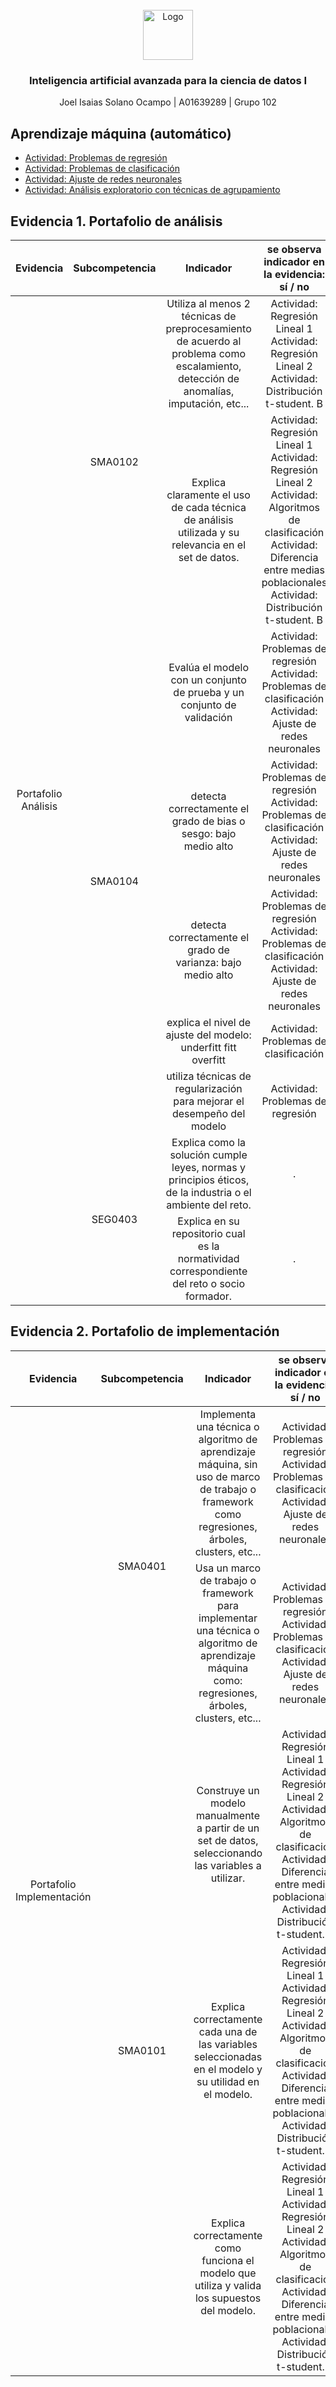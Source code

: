 <div id="top"></div>

<br />

<div align="center">
  <a href="https://github.com/sayuriGui/inteligencia-artificial.git">
    <img src="https://upload.wikimedia.org/wikipedia/commons/4/47/Logo_del_ITESM.svg" alt="Logo" width="80" height="80">
  </a>
<h3 align="center">Inteligencia artificial avanzada para la ciencia de datos I</h3>
  <p align="center">
        Joel Isaias Solano Ocampo | A01639289 | Grupo 102
</div>

## Aprendizaje máquina (automático)

- [Actividad: Problemas de regresión](<https://github.com/JoelSolano59/Inteligencia-artificial-avanzada-para-la-ciencia-de-datos-I/tree/794ef63736adfc38a0ea04ab4960136e720115ab/Aprendizaje%20m%C3%A1quina%20(autom%C3%A1tico)/Actividad%20Problemas%20de%20regresi%C3%B3n>)
- [Actividad: Problemas de clasificación](<https://github.com/JoelSolano59/Inteligencia-artificial-avanzada-para-la-ciencia-de-datos-I/tree/794ef63736adfc38a0ea04ab4960136e720115ab/Aprendizaje%20m%C3%A1quina%20(autom%C3%A1tico)/Actividad%20Problemas%20de%20clasificaci%C3%B3n>)
- [Actividad: Ajuste de redes neuronales](<https://github.com/JoelSolano59/Inteligencia-artificial-avanzada-para-la-ciencia-de-datos-I/tree/794ef63736adfc38a0ea04ab4960136e720115ab/Aprendizaje%20m%C3%A1quina%20(autom%C3%A1tico)/Actividad%20An%C3%A1lisis%20exploratorio%20con%20t%C3%A9cnicas%20de%20agrupamiento>)
- [Actividad: Análisis exploratorio con técnicas de agrupamiento](<https://github.com/JoelSolano59/Inteligencia-artificial-avanzada-para-la-ciencia-de-datos-I/tree/bca8bc247a875b0aa214284eee99ec45c3f6f971/Aprendizaje%20m%C3%A1quina%20(autom%C3%A1tico)/Actividad%20An%C3%A1lisis%20exploratorio%20con%20t%C3%A9cnicas%20de%20agrupamiento>)

## Evidencia 1. Portafolio de análisis

<table>
    <thead>
        <tr>
            <th>Evidencia</th>
            <th>Subcompetencia</th>
            <th>Indicador</th>
            <th>se observa indicador en la evidencia: sí / no</th>
            <th>Módulo Responsable de evaluar el rubro</th>
        </tr>
    </thead>
    <tbody>
        <tr>
            <td rowspan=9 align="center">Portafolio Análisis</td>
            <td rowspan=2 align="center">SMA0102</td>
            <td align="center">  
Utiliza al menos 2 técnicas de preprocesamiento de acuerdo al problema como escalamiento, detección de anomalías, imputación, etc...</td>
            <td align="center">
              <a>Actividad: Regresión Lineal 1</a> <br>
              <a>Actividad: Regresión Lineal 2</a> <br>
              <a>Actividad: Distribución t-student. B</a>
            </td>
            <td rowspan=2 align="center">1. Estadística para la ciencia de datos.</td>
        </tr>
        <tr>
            <td align="center">Explica claramente el uso de cada técnica de análisis utilizada y su relevancia en el set de datos.</td>
            <td align="center">
              <a>Actividad: Regresión Lineal 1</a> <br>
              <a>Actividad: Regresión Lineal 2</a> <br>
              <a>Actividad: Algoritmos de clasificación</a> <br>
              <a>Actividad: Diferencia entre medias poblacionales</a> <br>
              <a>Actividad: Distribución t-student. B</a>
            </td>
        </tr>
        <tr>
            <td rowspan=5 align="center">SMA0104</td>
            <td align="center">Evalúa el modelo con un conjunto de prueba y un conjunto de validación</td>
            <td align="center">
              <a>Actividad: Problemas de regresión</a> <br>
              <a>Actividad: Problemas de clasificación</a> <br>
              <a>Actividad: Ajuste de redes neuronales</a>
            </td>
            <td rowspan=5 align="center">2. Aprendizaje máquina (automático).</td>
        </tr>
        <tr>
            <td align="center">detecta correctamente el grado de bias o sesgo: bajo medio alto</td>
            <td align="center">
              <a>Actividad: Problemas de regresión</a> <br>
              <a>Actividad: Problemas de clasificación</a> <br>
              <a>Actividad: Ajuste de redes neuronales</a>
            </td>
        </tr>
        <tr>
            <td align="center">detecta correctamente el grado de varianza: bajo medio alto</td>
            <td align="center">
              <a>Actividad: Problemas de regresión</a> <br>
              <a>Actividad: Problemas de clasificación</a> <br>
              <a>Actividad: Ajuste de redes neuronales</a>
            </td>
        </tr>
        <tr>
            <td align="center">explica el nivel de ajuste del modelo: underfitt fitt overfitt</td>
            <td align="center">
              <a>Actividad: Problemas de clasificación</a>
            </td>
        </tr>
        <tr>
            <td align="center">utiliza técnicas de regularización para mejorar el desempeño del modelo</td>
            <td align="center">
              <a>Actividad: Problemas de regresión</a>
            </td>
        </tr>
        <tr>
            <td rowspan=2 align="center">SEG0403</td>
            <td align="center">Explica como la solución cumple leyes, normas y principios éticos, de la industria o el ambiente del reto.</td>
            <td align="center">.</td>
            <td rowspan=2 align="center">Reto</td>
        </tr>
        <tr>
            <td align="center">Explica en su repositorio cual es la normatividad correspondiente del reto o socio formador.</td>
            <td align="center">.</td>
        </tr>
    </tbody>
</table>

## Evidencia 2. Portafolio de implementación

<table>
    <thead>
        <tr>
            <th>Evidencia</th>
            <th>Subcompetencia</th>
            <th>Indicador</th>
            <th>se observa indicador en la evidencia: sí / no</th>
            <th>Módulo Responsable de evaluar el rubro</th>
        </tr>
    </thead>
    <tbody>
        <tr>
            <td rowspan=5 align="center">Portafolio Implementación</td>
            <td rowspan=2 align="center">SMA0401</td>
            <td align="center">Implementa una técnica o algoritmo de aprendizaje máquina, sin uso de marco de trabajo o framework como regresiones, árboles, clusters, etc...</td>
            <td align="center">
              <a>Actividad: Problemas de regresión</a> <br>
              <a>Actividad: Problemas de clasificación</a> <br>
              <a>Actividad: Ajuste de redes neuronales</a>
            </td>
            <td rowspan=2 align="center">2. Aprendizaje máquina (automático).</td>
        </tr>
        <tr>
            <td align="center">Usa un marco de trabajo o framework para implementar una técnica o algoritmo de aprendizaje máquina como: regresiones, árboles, clusters, etc...</td>
            <td align="center">
              <a>Actividad: Problemas de regresión</a> <br>
              <a>Actividad: Problemas de clasificación</a> <br>
              <a>Actividad: Ajuste de redes neuronales</a>
            </td>
        </tr>
        <tr>
            <td rowspan=3 align="center">SMA0101</td>
            <td align="center">Construye un modelo manualmente a partir de un set de datos, seleccionando las variables a utilizar.</td>
            <td align="center">
              <a>Actividad: Regresión Lineal 1</a> <br>
              <a>Actividad: Regresión Lineal 2</a> <br>
              <a>Actividad: Algoritmos de clasificación</a> <br>
              <a>Actividad: Diferencia entre medias poblacionales</a> <br>
              <a>Actividad: Distribución t-student. B</a>
            </td>
            <td rowspan=3 align="center">1. Estadística para la ciencia de datos.</td>
        </tr>
        <tr>
            <td align="center">Explica correctamente cada una de las variables seleccionadas en el modelo y su utilidad en el modelo.</td>
            <td align="center">
              <a>Actividad: Regresión Lineal 1</a> <br>
              <a>Actividad: Regresión Lineal 2</a> <br>
              <a>Actividad: Algoritmos de clasificación</a> <br>
              <a>Actividad: Diferencia entre medias poblacionales</a> <br>
              <a>Actividad: Distribución t-student. B</a>
            </td>
        </tr>
        <tr>
            <td align="center">Explica correctamente como funciona el modelo que utiliza y valida los supuestos del modelo.</td> <!-- Fila completamente vacía para la nueva fila -->
            <td align="center">
              <a>Actividad: Regresión Lineal 1</a> <br>
              <a>Actividad: Regresión Lineal 2</a> <br>
              <a>Actividad: Algoritmos de clasificación</a> <br>
              <a>Actividad: Diferencia entre medias poblacionales</a> <br>
              <a>Actividad: Distribución t-student. B</a>
            </td>
        </tr>
    </tbody>
</table>
